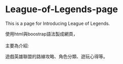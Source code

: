 # League-of-Legends-page
This is a page for Introducing League of Legends.

使用html與boostrap語法製成網頁，</br></br>
主要為介紹:</br>

遊戲英雄聯盟的路線攻略、角色分類、遊玩心得等。


